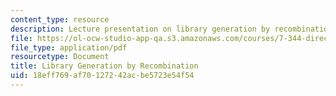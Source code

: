 ```yaml
---
content_type: resource
description: Lecture presentation on library generation by recombination and DNA shuffling.
file: https://ol-ocw-studio-app-qa.s3.amazonaws.com/courses/7-344-directed-evolution-engineering-biocatalysts-spring-2008/18eff769af70127242acbe5723e54f54_ses3_slides.pdf
file_type: application/pdf
resourcetype: Document
title: Library Generation by Recombination
uid: 18eff769-af70-1272-42ac-be5723e54f54
---
```

